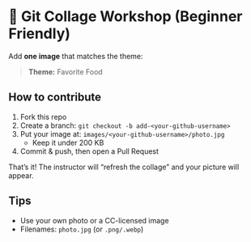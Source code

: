 # 🎨 Git Collage Workshop (Beginner Friendly)

Add **one image** that matches the theme:

> **Theme:** Favorite Food

## How to contribute
1. Fork this repo
2. Create a branch: `git checkout -b add-<your-github-username>`
3. Put your image at: `images/<your-github-username>/photo.jpg`
   - Keep it under 200 KB
4. Commit & push, then open a Pull Request

That’s it! The instructor will “refresh the collage” and your picture will appear.

## Tips
- Use your own photo or a CC-licensed image
- Filenames: `photo.jpg` (or `.png/.webp`)

